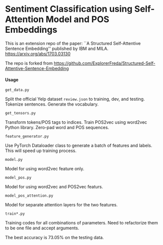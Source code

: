 # Sentiment Classification using Self-Attention Model and POS Embeddings
This is an extension repo of the paper:
``A Structured Self-Attentive Sentence Embedding'' published by IBM and MILA.
https://arxiv.org/abs/1703.03130

The repo is forked from
https://github.com/ExplorerFreda/Structured-Self-Attentive-Sentence-Embedding

#### Usage

``get_data.py``

Split the official Yelp dataset ``review.json`` to training, dev, and testing. Tokenize sentences. Generate the vocabulary.

``get_tensors.py``

Transform tokens/POS tags to indices. Train POS2vec using word2vec Python library. Zero-pad word and POS sequences.

``feature_generator.py``

Use PyTorch Dataloader class to generate a batch of features and labels. This will speed up training process.

``model.py``

Model for using word2vec feature only.

``model_pos.py``

Model for using word2vec and POS2vec featurs.

``model_pos_attention.py``

Model for separate attention layers for the two features.

``train*.py``

Training codes for all combinations of parameters. Need to refactorize them to be one file and accept arguments.

The best accuracy is 73.05% on the testing data.

